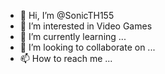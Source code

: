 - 👋 Hi, I’m @SonicTH155
- 👀 I’m interested in Video Games
- 🌱 I’m currently learning ...
- 💞️ I’m looking to collaborate on ...
- 📫 How to reach me ...

<!---
SonicTH155/SonicTH155 is a ✨ special ✨ repository because its `README.md` (this file) appears on your GitHub profile.
You can click the Preview link to take a look at your changes.
--->
